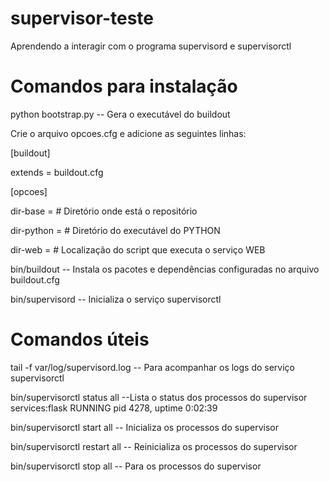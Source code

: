 # supervisor-teste
Aprendendo a interagir com o programa supervisord e supervisorctl

# Comandos para instalação
python bootstrap.py -- Gera o executável do buildout

Crie o arquivo opcoes.cfg e adicione as seguintes linhas:

[buildout]

extends = buildout.cfg

[opcoes]

dir-base = # Diretório onde está o repositório

dir-python = # Diretório do executável do PYTHON

dir-web = # Localização do script que executa o serviço WEB




bin/buildout -- Instala os pacotes e dependências configuradas no arquivo buildout.cfg

bin/supervisord -- Inicializa o serviço supervisorctl
 
 
# Comandos úteis
tail -f var/log/supervisord.log -- Para acompanhar os logs do serviço supervisorctl
 
bin/supervisorctl status all --Lista o status dos processos do supervisor
services:flask                   RUNNING   pid 4278, uptime 0:02:39

bin/supervisorctl start all -- Inicializa os processos do supervisor

bin/supervisorctl restart all -- Reinicializa os processos do supervisor

bin/supervisorctl stop all -- Para os processos do supervisor

